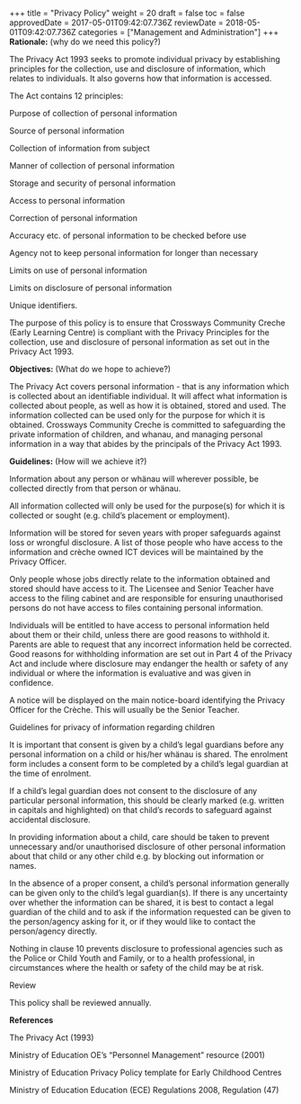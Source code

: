 +++
title = "Privacy Policy"
weight = 20
draft = false
toc = false
approvedDate = 2017-05-01T09:42:07.736Z
reviewDate = 2018-05-01T09:42:07.736Z
categories = ["Management and Administration"]
+++
**Rationale:** (why do we need this policy?)

The Privacy Act 1993 seeks to promote individual privacy by establishing principles for the collection, use and disclosure of information, which relates to individuals. It also governs how that information is accessed.



The Act contains 12 principles:



Purpose of collection of personal information

Source of personal information

Collection of information from subject

Manner of collection of personal information

Storage and security of personal information

Access to personal information

Correction of personal information

Accuracy etc. of personal information to be checked before use

Agency not to keep personal information for longer than necessary

Limits on use of personal information

Limits on disclosure of personal information

Unique identifiers.



The purpose of this policy is to ensure that Crossways Community Creche (Early Learning Centre) is compliant with the Privacy Principles for the collection, use and disclosure of personal information as set out in the Privacy Act 1993.

 

**Objectives:** (What do we hope to achieve?)

 

The Privacy Act covers personal information - that is any information which is collected about an identifiable individual. It will affect what information is collected about people, as well as how it is obtained, stored and used. The information collected can be used only for the purpose for which it is obtained. Crossways Community Creche is committed to safeguarding the private information of children, and whanau, and managing personal information in a way that abides by the principals of the Privacy Act 1993.



**Guidelines:** (How will we achieve it?)

Information about any person or whänau will wherever possible, be collected directly from that person or whänau.

All information collected will only be used for the purpose(s) for which it is collected or sought (e.g. child’s placement or employment).  

Information will be stored for seven years with proper safeguards against loss or wrongful disclosure.  A list of those people who have access to the information and crèche owned ICT devices will be maintained by the Privacy Officer.

Only people whose jobs directly relate to the information obtained and stored should have access to it.  The Licensee and Senior Teacher have access to the filing cabinet and are responsible for ensuring unauthorised persons do not have access to files containing personal information.

Individuals will be entitled to have access to personal information held about them or their child, unless there are good reasons to withhold it.  Parents are able to request that any incorrect information held be corrected.  Good reasons for withholding information are set out in Part 4 of the Privacy Act and include where disclosure may endanger the health or safety of any individual or where the information is evaluative and was given in confidence.

A notice will be displayed on the main notice-board identifying the Privacy Officer for the Crèche.  This will usually be the Senior Teacher.

Guidelines for privacy of information regarding children

It is important that consent is given by a child’s legal guardians before any personal information on a child or his/her whänau is shared.  The enrolment form includes a consent form to be completed by a child’s legal guardian at the time of enrolment.

If a child’s legal guardian does not consent to the disclosure of any particular personal information, this should be clearly marked (e.g. written in capitals and highlighted) on that child’s records to safeguard against accidental disclosure.

In providing information about a child, care should be taken to prevent unnecessary and/or unauthorised disclosure of other personal information about that child or any other child e.g. by blocking out information or names.

In the absence of a proper consent, a child’s personal information generally can be given only to the child’s legal guardian(s).  If there is any uncertainty over whether the information can be shared, it is best to contact a legal guardian of the child and to ask if the information requested can be given to the person/agency asking for it, or if they would like to contact the person/agency directly.

Nothing in clause 10 prevents disclosure to professional agencies such as the Police or Child Youth and Family, or to a health professional, in circumstances where the health or safety of the child may be at risk.

Review

This policy shall be reviewed annually. 





**References**

The Privacy Act (1993)

Ministry of Education OE’s “Personnel Management” resource (2001)

Ministry of Education Privacy Policy template for Early Childhood Centres

Ministry of Education Education (ECE) Regulations 2008, Regulation (47)
